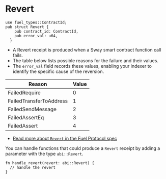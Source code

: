 # Revert

```rust, ignore
use fuel_types::ContractId;
pub struct Revert {
    pub contract_id: ContractId,
    pub error_val: u64,
  }
```

- A Revert receipt is produced when a Sway smart contract function call fails. 
- The table below lists possible reasons for the failure and their values. 
- The `error_val` field records these values, enabling your indexer to identify the specific cause of the reversion.

| Reason                | Value |
|-----------------------|-------|
| FailedRequire         | 0     |
| FailedTransferToAddress | 1     |
| FailedSendMessage     | 2     |
| FailedAssertEq        | 3     |
| FailedAssert          | 4     |

- [Read more about `Revert` in the Fuel Protocol spec](https://github.com/FuelLabs/fuel-specs/blob/master/src/protocol/abi/receipts.md#log-receipt)

You can handle functions that could produce a `Revert` receipt by adding a parameter with the type `abi::Revert`.

```rust, ignore
fn handle_revert(revert: abi::Revert) {
  // handle the revert 
}
```
